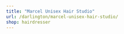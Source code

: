 ```yaml
---
title: "Marcel Unisex Hair Studio"
url: /darlington/marcel-unisex-hair-studio/
shop: hairdresser
---
```


